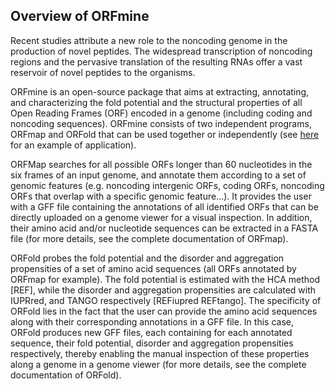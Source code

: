 ## Overview of ORFmine



Recent studies attribute a new role to the noncoding genome in
the production of novel peptides. The widespread transcription
of noncoding regions and the pervasive translation of the resulting
RNAs offer a vast reservoir of novel peptides to the organisms.


ORFmine is an open-source package that aims at extracting, annotating,
and characterizing the fold potential and the structural properties of
all Open Reading Frames (ORF) encoded in a genome (including coding and
noncoding sequences). ORFmine consists of two independent programs, 
ORFmap and ORFold that can be used together or independently
(see [here](./orfmine_quickstart.md) for an example of 
application).

ORFMap searches for all possible ORFs longer than 60 nucleotides in the six frames of an input
genome, and annotate them according to a set of genomic features 
(e.g. noncoding intergenic ORFs, coding ORFs, noncoding ORFs 
that overlap with a specific genomic feature...). It provides
the user with a GFF file containing the annotations of all identified ORFs
that can be directly uploaded on a genome viewer for a visual inspection.
In addition, their amino acid and/or nucleotide sequences can be extracted 
in a FASTA file (for more details, see the complete 
documentation of ORFmap).

ORFold probes the fold potential and the disorder and aggregation 
propensities of a set of amino acid sequences (all ORFs annotated by ORFmap for example).
The fold potential is estimated with the HCA method [REF], while the
disorder and aggregation propensities are calculated with IUPRred, and
TANGO respectively [REFiupred REFtango]. The specificity of ORFold lies
in the fact that the user can provide the amino acid sequences along 
with their corresponding annotations in a GFF file. In this
case, ORFold produces new GFF files, each containing for each annotated
sequence, their fold potential, disorder and aggregation propensities 
respectively, thereby enabling the manual inspection of these 
properties along a genome in a genome viewer
(for more details, see the complete 
documentation of ORFold).


